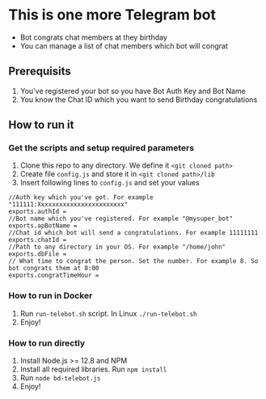 # This is one more Telegram bot

* Bot congrats chat members at they birthday
* You can manage a list of chat members which bot will congrat

## Prerequisits
1. You've registered your bot so you have Bot Auth Key and Bot Name
1. You know the Chat ID which you want to send Birthday congratulations

## How to run it

### Get the scripts and setup required parameters
1. Clone this repo to any directory. We define it `<git cloned path>`
1. Create file `config.js` and store it in `<git cloned path>/lib`
1. Insert following lines to `config.js` and set your values
```
//Auth key which you've got. For example "111111:Xxxxxxxxxxxxxxxxxxxxxxxx"
exports.authId = 
//Bot name which you've registered. For example "@mysuper_bot"
exports.apBotName = 
//Chat id which bot will send a congratulations. For example 11111111
exports.chatId = 
//Path to any directory in your OS. For example "/home/john"
exports.dbFile = 
// What time to congrat the person. Set the number. For example 8. So bot congrats them at 8:00
exports.congratTimeHour = 
```
### How to run in Docker
1. Run `run-telebot.sh` script. In Linux `./run-telebot.sh`
1. Enjoy!

### How to run directly
1. Install Node.js >= 12.8 and NPM
1. Install all required libraries. Run `npm install`
1. Run `node bd-telebot.js`
1. Enjoy!
